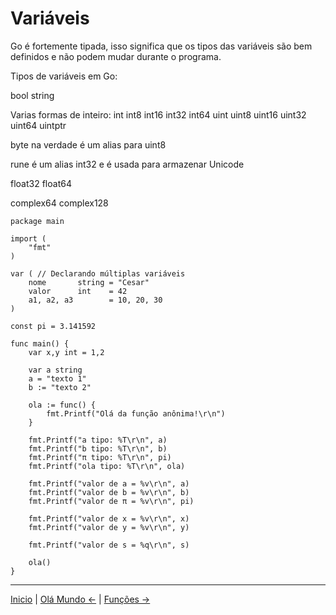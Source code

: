 # Variáveis

Go é fortemente tipada, isso significa que os tipos das variáveis são bem definidos e não podem mudar durante o programa.

Tipos de variáveis em Go:

bool
string

Varias formas de inteiro:
int  int8  int16  int32  int64
uint uint8 uint16 uint32 uint64 uintptr

byte na verdade é um alias para uint8

rune é um alias int32 e é usada para armazenar Unicode

float32 float64

complex64 complex128


```
package main

import (
	"fmt"
)

var ( // Declarando múltiplas variáveis
	nome       string = "Cesar"
	valor      int    = 42
	a1, a2, a3        = 10, 20, 30
)

const pi = 3.141592

func main() {
	var x,y int = 1,2

	var a string
	a = "texto 1"
	b := "texto 2"

	ola := func() {
		fmt.Printf("Olá da função anônima!\r\n")
	}

	fmt.Printf("a tipo: %T\r\n", a)
	fmt.Printf("b tipo: %T\r\n", b)
	fmt.Printf("π tipo: %T\r\n", pi)
	fmt.Printf("ola tipo: %T\r\n", ola)

	fmt.Printf("valor de a = %v\r\n", a)
	fmt.Printf("valor de b = %v\r\n", b)
	fmt.Printf("valor de π = %v\r\n", pi)

	fmt.Printf("valor de x = %v\r\n", x)
	fmt.Printf("valor de y = %v\r\n", y)

	fmt.Printf("valor de s = %q\r\n", s)

	ola()
}
```


---
[Inicio](README.md) | [Olá Mundo <-](ola_mundo.md) | [Funções ->](funcoes.md)

